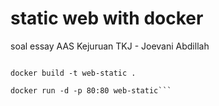 # static web with docker
soal essay AAS Kejuruan TKJ - Joevani Abdillah

```git clone https://github.com/Pendragon-L/docker-static

docker build -t web-static .

docker run -d -p 80:80 web-static```
